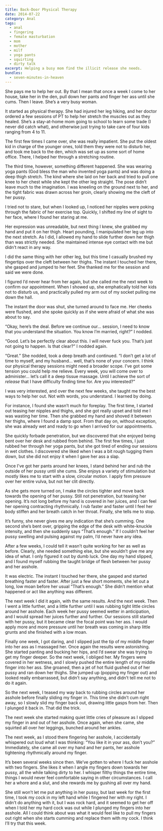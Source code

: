 ```yaml
---
title: Back-Door Physical Therapy
date: 2014-07-22
category: Anal
tags:
  - anal
  - fingering
  - female masturbation
  - mom
  - mother
  - milf
  - yoga pants
  - squirting
  - dirty talk
excerpt: Helping a busy mom find the illicit release she needs.
bundles:
  - seven-minutes-in-heaven
---
```


She pays me to help her out. By that I mean that once a week I come to her house, take her in the den, pull down her pants and finger her ass until she cums. Then I leave. She’s a very busy woman.

It started as physical therapy. She had injured her leg hiking, and her doctor ordered a few sessions of PT to help her stretch the muscles out as they healed. She’s a stay-at-home mom going to school to learn some trade (I never did catch what), and otherwise just trying to take care of four kids ranging from 4 to 11.

The first few times I came over, she was really impatient. She put the oldest kid in charge of the younger ones, told them they were not to disturb her, and took me back to the den, which was set up as some sort of home office. There, I helped her through a stretching routine.

The third time, however, something different happened. She was wearing yoga pants (God bless the man who invented yoga pants) and was doing a deep thigh stretch. The kind where she laid on her back and tried to pull one knee to her chest while she kept the other leg straight. The pose didn’t leave much to the imagination. I was kneeling on the ground next to her, and the tight fabric was drawn across her groin, clearly showing me the cleft of her pussy.

I tried not to stare, but when I looked up, I noticed her nipples were poking through the fabric of her exercise top. Quickly, I shifted my line of sight to her face, where I found her staring at me.

Her expression was unreadable, but next thing I knew, she grabbed my hand and put it on her thigh. Heart pounding, I manipulated her leg up into the next stretch. As I did, I allowed my hand to slide further down her thigh than was strictly needed. She maintained intense eye contact with me but didn’t react in any way.

I did the same thing with her other leg, but this time I casually brushed my fingertips over the cleft between her thighs. The instant I touched her there, she gasped and jumped to her feet. She thanked me for the session and said we were done.

I figured I’d never hear from her again, but she called me the next week to confirm our appointment. When I showed up, she emphatically told her kids not to disturb us, and practically pulled my arm out of my socket pulling me down the hall.

The instant the door was shut, she turned around to face me. Her cheeks were flushed, and she spoke quickly as if she were afraid of what she was about to say.

“Okay, here’s the deal. Before we continue our… session, I need to know that you understand the situation. You know I’m married, right?” I nodded.

“Good. Let’s be perfectly clear about this. I will never fuck you. That’s just not going to happen. Is that clear?” I nodded again.

“Great.” She nodded, took a deep breath and continued. “I don’t get a lot of time to myself, and my husband… well, that’s none of your concern. I think our physical therapy sessions might need a broader scope. I’ve got some tension you could help me relieve. Every week, you will come over to administer… let’s call it a deep tissue massage. Until I achieve the sort of _release_ that I have difficulty finding time for. Are you interested?”

I was very interested, and over the next few weeks, she taught me the best ways to help her out. Not with words, you understand. I learned by doing.

For instance, I found she wasn’t much for foreplay. The first time, I started out teasing her nipples and thighs, and she got really upset and told me I was wasting her time. Then she grabbed my hand and shoved it between her thighs, where I found a damp spot. From that day on, without exception, she was already wet and ready to go when I arrived for our appointments.

She quickly forbade penetration, but we discovered that she enjoyed being bent over her desk and rubbed from behind. The first few times, I just rubbed her through her yoga pants, but she got tired of ending our sessions in wet clothes. I discovered she liked when I was a bit rough tugging them down, but she did not enjoy it when I gave her ass a slap.

Once I’ve got her pants around her knees, I stand behind her and rub the outside of her pussy until she cums. She enjoys a variety of stimulation but mostly likes me to start with a slow, circular motion. I apply firm pressure over her entire vulva, but not her clit directly.

As she gets more turned on, I make the circles tighter and move back towards the opening of her pussy. Still not penetration, but teasing her opening. It’s not long before my hand is covered in her juices, and I can feel her opening contracting rhythmically. I rub faster and faster until I feel her body stiffen and her breath catch in her throat. Finally, she tells me to stop.

It’s funny, she never gives me any indication that she’s cumming. One second she’s bent over, gripping the edge of the desk with white-knuckle intensity, and then she suddenly says “That’s enough.” If I couldn’t feel her pussy swelling and pulsing against my palm, I’d never have any idea.

After a few weeks, I could tell it wasn’t quite working for her as well as before. Clearly, she needed something else, but she wouldn’t give me any idea of what. I only figured it out by dumb luck. One day my hand slipped, and I found myself rubbing the taught bridge of flesh between her pussy and her asshole.

It was electric. The instant I touched her there, she gasped and started breathing faster and faster. After just a few short moments, she let out a long, low moan before her usual “That’s enough.” She didn’t mention what happened or act like anything was different.

The next week I did it again, with the same results. And the next week. Then I went a little further, and a little further until I was rubbing tight little circles around her asshole. Each week her pussy seemed wetter in anticipation, and I would spread her juices further and further. Our sessions still started with her pussy, but it became clear the focal point was her ass. I would apply more and more pressure until her breath was coming in sharp little grunts and she finished with a low moan.

Finally one week, I got daring, and I slipped just the tip of my middle finger into her ass as I massaged her. Once again the results were astonishing. She started panting and bucking her hips, and I’d swear she was trying to get my finger deeper. So the next week, I obliged her. My fingers were covered in her wetness, and I slowly pushed the entire length of my middle finger into her ass. She groaned, then a jet of hot fluid gushed out of her pussy and ran down her thighs. She jumped up (popping my finger out) and looked really embarrassed, but didn’t say anything, and didn’t tell me not to do it again.

So the next week, I teased my way back to rubbing circles around her asshole before finally sliding my finger in. This time she didn’t cum right away, so I slowly slid my finger back out, drawing little gasps from her. Then I plunged it back in. That did the trick.

The next week she started making quiet little cries of pleasure as I slipped my finger in and out of her asshole. Once again, when she came, she squirted all over her leggings, bunched around her ankles.

The next week, as I stood there fingering her asshole, I accidentally whispered out loud what I was thinking: “You like it in your ass, don’t you?” Immediately, she came all over my hand and her pants, her asshole tightening rhythmically around my finger.

It’s been several weeks since then. We’ve gotten to where I fuck her asshole with two fingers. She likes it when I angle my fingers down towards her pussy, all the while talking dirty to her. I whisper filthy things the entire time, things I would never feel comfortable saying in other circumstances. I call her a whore and a slut, and she rewards me by gushing all over my hand.

She still won’t let me put anything in her pussy, but last week for the first time, I took my cock in my left hand while I fingered her with my right. I didn’t do anything with it, but I was rock hard, and it seemed to get her off when I told her my hard cock was out while I plunged my fingers into her asshole. All I could think about was what it would feel like to pull my fingers out right when she starts cumming and replace them with my cock. I think I’ll try that this week.
